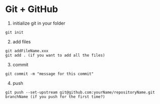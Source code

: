 # Git + GitHub

1. initialize git in your folder
  ```
  git init
  ```
2. add files
  ```
  git addFileName.xxx
  git add . (if you want to add all the files)
  ```
3. commit
  ```
  git commit -m "message for this commit"
  ```
4. push
  ```
  git push --set-upstream git@github.com:yourName/repositoryName.git branchName (if you push for the first time?)
  ```


